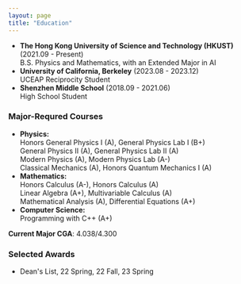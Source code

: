 ```yaml
---
layout: page
title: "Education"
---
```


* **The Hong Kong University of Science and Technology (HKUST)** (2021.09 - Present)  
  B.S. Physics and Mathematics, with an Extended Major in AI   
* **University of California, Berkeley** (2023.08 - 2023.12)  
  UCEAP Reciprocity Student   
* **Shenzhen Middle School** (2018.09 - 2021.06)  
  High School Student   

### Major-Requred Courses
* **Physics:**   
  Honors General Physics I (A), General Physics Lab I (B+)   
  General Physics II (A), General Physics Lab II (A)   
  Modern Physics (A), Modern Physics Lab (A-)   
  Classical Mechanics (A), Honors Quantum Mechanics I (A)
* **Mathematics:**   
  Honors Calculus (A-), Honors Calculus (A)   
  Linear Algebra (A+), Multivariable Calculus (A)   
  Mathematical Analysis (A), Differential Equations (A+)
* **Computer Science:**   
  Programming with C++ (A+)

**Current Major CGA**: 4.038/4.300

### Selected Awards
* Dean's List, 22 Spring, 22 Fall, 23 Spring
